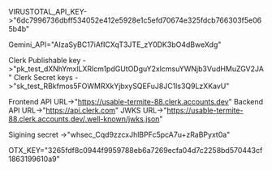 VIRUSTOTAL_API_KEY->"6dc7996736dbff534052e412e5928e1c5efd70674e325fdcb766303f5e065b4b"


Gemini_API="AIzaSyBC17iAfICXqT3JTE_zY0DK3bO4dBweXdg"

Clerk Publishable key ->"pk_test_dXNhYmxlLXRlcm1pdGUtODguY2xlcmsuYWNjb3VudHMuZGV2JA"
Clerk Secret keys ->"sk_test_RBkfmos5FOWMRXkYjbxySQEFuJ8JC1ls3Q9LzXKavU"

Frontend API URL->"https://usable-termite-88.clerk.accounts.dev"
Backend API URL->"https://api.clerk.com"
JWKS URL->"https://usable-termite-88.clerk.accounts.dev/.well-known/jwks.json"

Sigining secret ->"whsec_Cqd9zzcxJhlBPFc5pcA7u+zRaBPyxt0a"

OTX_KEY="3265fdf8c0944f9959788eb6a7269ecfa04d7c2258bd570443cf1863199610a9"